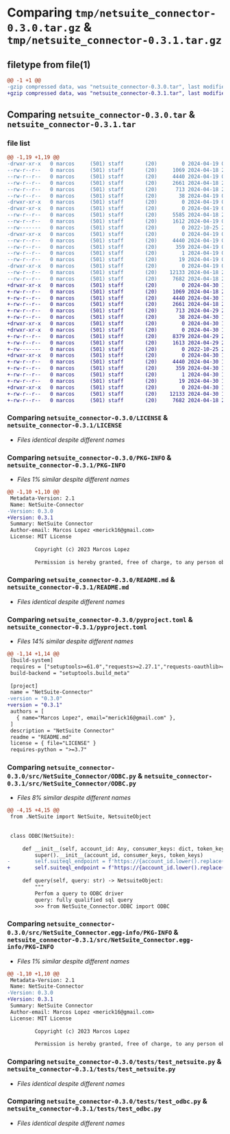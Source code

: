 # Comparing `tmp/netsuite_connector-0.3.0.tar.gz` & `tmp/netsuite_connector-0.3.1.tar.gz`

## filetype from file(1)

```diff
@@ -1 +1 @@
-gzip compressed data, was "netsuite_connector-0.3.0.tar", last modified: Fri Apr 19 00:41:41 2024, max compression
+gzip compressed data, was "netsuite_connector-0.3.1.tar", last modified: Tue Apr 30 14:47:56 2024, max compression
```

## Comparing `netsuite_connector-0.3.0.tar` & `netsuite_connector-0.3.1.tar`

### file list

```diff
@@ -1,19 +1,19 @@
-drwxr-xr-x   0 marcos     (501) staff       (20)        0 2024-04-19 00:41:41.539584 netsuite_connector-0.3.0/
--rw-r--r--   0 marcos     (501) staff       (20)     1069 2024-04-18 21:33:03.000000 netsuite_connector-0.3.0/LICENSE
--rw-r--r--   0 marcos     (501) staff       (20)     4440 2024-04-19 00:41:41.539176 netsuite_connector-0.3.0/PKG-INFO
--rw-r--r--   0 marcos     (501) staff       (20)     2661 2024-04-18 23:56:48.000000 netsuite_connector-0.3.0/README.md
--rw-r--r--   0 marcos     (501) staff       (20)      713 2024-04-18 23:05:56.000000 netsuite_connector-0.3.0/pyproject.toml
--rw-r--r--   0 marcos     (501) staff       (20)       38 2024-04-19 00:41:41.539648 netsuite_connector-0.3.0/setup.cfg
-drwxr-xr-x   0 marcos     (501) staff       (20)        0 2024-04-19 00:41:41.531896 netsuite_connector-0.3.0/src/
-drwxr-xr-x   0 marcos     (501) staff       (20)        0 2024-04-19 00:41:41.533578 netsuite_connector-0.3.0/src/NetSuite_Connector/
--rw-r--r--   0 marcos     (501) staff       (20)     5585 2024-04-18 23:53:43.000000 netsuite_connector-0.3.0/src/NetSuite_Connector/NetSuite.py
--rw-r--r--   0 marcos     (501) staff       (20)     1612 2024-04-19 00:01:26.000000 netsuite_connector-0.3.0/src/NetSuite_Connector/ODBC.py
--rw-------   0 marcos     (501) staff       (20)        0 2022-10-25 21:58:40.000000 netsuite_connector-0.3.0/src/NetSuite_Connector/__init__.py
-drwxr-xr-x   0 marcos     (501) staff       (20)        0 2024-04-19 00:41:41.538701 netsuite_connector-0.3.0/src/NetSuite_Connector.egg-info/
--rw-r--r--   0 marcos     (501) staff       (20)     4440 2024-04-19 00:41:41.000000 netsuite_connector-0.3.0/src/NetSuite_Connector.egg-info/PKG-INFO
--rw-r--r--   0 marcos     (501) staff       (20)      359 2024-04-19 00:41:41.000000 netsuite_connector-0.3.0/src/NetSuite_Connector.egg-info/SOURCES.txt
--rw-r--r--   0 marcos     (501) staff       (20)        1 2024-04-19 00:41:41.000000 netsuite_connector-0.3.0/src/NetSuite_Connector.egg-info/dependency_links.txt
--rw-r--r--   0 marcos     (501) staff       (20)       19 2024-04-19 00:41:41.000000 netsuite_connector-0.3.0/src/NetSuite_Connector.egg-info/top_level.txt
-drwxr-xr-x   0 marcos     (501) staff       (20)        0 2024-04-19 00:41:41.538259 netsuite_connector-0.3.0/tests/
--rw-r--r--   0 marcos     (501) staff       (20)    12133 2024-04-18 23:59:11.000000 netsuite_connector-0.3.0/tests/test_netsuite.py
--rw-r--r--   0 marcos     (501) staff       (20)     7682 2024-04-18 21:33:57.000000 netsuite_connector-0.3.0/tests/test_odbc.py
+drwxr-xr-x   0 marcos     (501) staff       (20)        0 2024-04-30 14:47:56.089307 netsuite_connector-0.3.1/
+-rw-r--r--   0 marcos     (501) staff       (20)     1069 2024-04-18 21:33:03.000000 netsuite_connector-0.3.1/LICENSE
+-rw-r--r--   0 marcos     (501) staff       (20)     4440 2024-04-30 14:47:56.088909 netsuite_connector-0.3.1/PKG-INFO
+-rw-r--r--   0 marcos     (501) staff       (20)     2661 2024-04-18 23:56:48.000000 netsuite_connector-0.3.1/README.md
+-rw-r--r--   0 marcos     (501) staff       (20)      713 2024-04-29 22:19:20.000000 netsuite_connector-0.3.1/pyproject.toml
+-rw-r--r--   0 marcos     (501) staff       (20)       38 2024-04-30 14:47:56.089365 netsuite_connector-0.3.1/setup.cfg
+drwxr-xr-x   0 marcos     (501) staff       (20)        0 2024-04-30 14:47:56.078497 netsuite_connector-0.3.1/src/
+drwxr-xr-x   0 marcos     (501) staff       (20)        0 2024-04-30 14:47:56.083240 netsuite_connector-0.3.1/src/NetSuite_Connector/
+-rw-r--r--   0 marcos     (501) staff       (20)     8379 2024-04-29 22:44:47.000000 netsuite_connector-0.3.1/src/NetSuite_Connector/NetSuite.py
+-rw-r--r--   0 marcos     (501) staff       (20)     1613 2024-04-29 22:17:05.000000 netsuite_connector-0.3.1/src/NetSuite_Connector/ODBC.py
+-rw-------   0 marcos     (501) staff       (20)        0 2022-10-25 21:58:40.000000 netsuite_connector-0.3.1/src/NetSuite_Connector/__init__.py
+drwxr-xr-x   0 marcos     (501) staff       (20)        0 2024-04-30 14:47:56.088530 netsuite_connector-0.3.1/src/NetSuite_Connector.egg-info/
+-rw-r--r--   0 marcos     (501) staff       (20)     4440 2024-04-30 14:47:56.000000 netsuite_connector-0.3.1/src/NetSuite_Connector.egg-info/PKG-INFO
+-rw-r--r--   0 marcos     (501) staff       (20)      359 2024-04-30 14:47:56.000000 netsuite_connector-0.3.1/src/NetSuite_Connector.egg-info/SOURCES.txt
+-rw-r--r--   0 marcos     (501) staff       (20)        1 2024-04-30 14:47:56.000000 netsuite_connector-0.3.1/src/NetSuite_Connector.egg-info/dependency_links.txt
+-rw-r--r--   0 marcos     (501) staff       (20)       19 2024-04-30 14:47:56.000000 netsuite_connector-0.3.1/src/NetSuite_Connector.egg-info/top_level.txt
+drwxr-xr-x   0 marcos     (501) staff       (20)        0 2024-04-30 14:47:56.087719 netsuite_connector-0.3.1/tests/
+-rw-r--r--   0 marcos     (501) staff       (20)    12133 2024-04-30 14:45:57.000000 netsuite_connector-0.3.1/tests/test_netsuite.py
+-rw-r--r--   0 marcos     (501) staff       (20)     7682 2024-04-18 21:33:57.000000 netsuite_connector-0.3.1/tests/test_odbc.py
```

### Comparing `netsuite_connector-0.3.0/LICENSE` & `netsuite_connector-0.3.1/LICENSE`

 * *Files identical despite different names*

### Comparing `netsuite_connector-0.3.0/PKG-INFO` & `netsuite_connector-0.3.1/PKG-INFO`

 * *Files 1% similar despite different names*

```diff
@@ -1,10 +1,10 @@
 Metadata-Version: 2.1
 Name: NetSuite-Connector
-Version: 0.3.0
+Version: 0.3.1
 Summary: NetSuite Connector
 Author-email: Marcos Lopez <merick16@gmail.com>
 License: MIT License
         
         Copyright (c) 2023 Marcos Lopez
         
         Permission is hereby granted, free of charge, to any person obtaining a copy
```

### Comparing `netsuite_connector-0.3.0/README.md` & `netsuite_connector-0.3.1/README.md`

 * *Files identical despite different names*

### Comparing `netsuite_connector-0.3.0/pyproject.toml` & `netsuite_connector-0.3.1/pyproject.toml`

 * *Files 14% similar despite different names*

```diff
@@ -1,14 +1,14 @@
 [build-system]
 requires = ["setuptools>=61.0","requests>=2.27.1","requests-oauthlib>=1.3.1","pyodbc>=4.0.34","pandas>=1.5.0"]
 build-backend = "setuptools.build_meta"
 
 [project]
 name = "NetSuite-Connector"
-version = "0.3.0"
+version = "0.3.1"
 authors = [
   { name="Marcos Lopez", email="merick16@gmail.com" },
 ]
 description = "NetSuite Connector"
 readme = "README.md"
 license = { file="LICENSE" }
 requires-python = ">=3.7"
```

### Comparing `netsuite_connector-0.3.0/src/NetSuite_Connector/ODBC.py` & `netsuite_connector-0.3.1/src/NetSuite_Connector/ODBC.py`

 * *Files 8% similar despite different names*

```diff
@@ -4,15 +4,15 @@
 from .NetSuite import NetSuite, NetsuiteObject
 
 
 class ODBC(NetSuite):
 
     def __init__(self, account_id: Any, consumer_keys: dict, token_keys: dict) -> None:
         super().__init__(account_id, consumer_keys, token_keys)
-        self.suiteql_endpoint = f'https://{account_id.lower().replace("-", "")}.suitetalk.api.netsuite.com/services/rest/query/v1/suiteql'
+        self.suiteql_endpoint = f'https://{account_id.lower().replace("_", "-")}.suitetalk.api.netsuite.com/services/rest/query/v1/suiteql'
 
     def query(self, query: str) -> NetsuiteObject:
         """
         Perfom a query to ODBC driver
         query: fully qualified sql query
         >>> from NetSuite_Connector.ODBC import ODBC
```

### Comparing `netsuite_connector-0.3.0/src/NetSuite_Connector.egg-info/PKG-INFO` & `netsuite_connector-0.3.1/src/NetSuite_Connector.egg-info/PKG-INFO`

 * *Files 1% similar despite different names*

```diff
@@ -1,10 +1,10 @@
 Metadata-Version: 2.1
 Name: NetSuite-Connector
-Version: 0.3.0
+Version: 0.3.1
 Summary: NetSuite Connector
 Author-email: Marcos Lopez <merick16@gmail.com>
 License: MIT License
         
         Copyright (c) 2023 Marcos Lopez
         
         Permission is hereby granted, free of charge, to any person obtaining a copy
```

### Comparing `netsuite_connector-0.3.0/tests/test_netsuite.py` & `netsuite_connector-0.3.1/tests/test_netsuite.py`

 * *Files identical despite different names*

### Comparing `netsuite_connector-0.3.0/tests/test_odbc.py` & `netsuite_connector-0.3.1/tests/test_odbc.py`

 * *Files identical despite different names*

